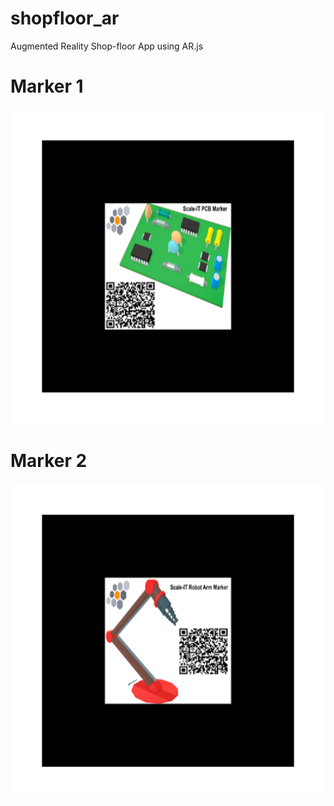 # shopfloor_ar
Augmented Reality Shop-floor App using AR.js


# Marker 1
![Board Marker](https://github.com/matthiasSchedel/shopfloor_ar/raw/master/app/data/marker/board_marker.png)


# Marker 2
![Robot Arm Marker](https://github.com/matthiasSchedel/shopfloor_ar/raw/master/app/data/marker/robot-arm_marker.png)
